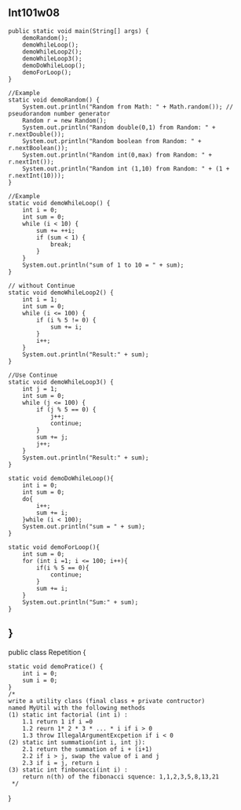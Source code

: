 Int101w08
-------------------------------------------------------------------------------------------------------------------------------------------------------------------------------------------------------------------

    public static void main(String[] args) {
        demoRandom();
        demoWhileLoop();
        demoWhileLoop2();
        demoWhileLoop3();
        demoDoWhileLoop();
        demoForLoop();
    }

    //Example
    static void demoRandom() {
        System.out.println("Random from Math: " + Math.random()); // pseudorandom number generator
        Random r = new Random();
        System.out.println("Random double(0,1) from Random: " + r.nextDouble());
        System.out.println("Random boolean from Random: " + r.nextBoolean());
        System.out.println("Random int(0,max) from Random: " + r.nextInt());
        System.out.println("Random int (1,10) from Random: " + (1 + r.nextInt(10)));
    }

    //Example
    static void demoWhileLoop() {
        int i = 0;
        int sum = 0;
        while (i < 10) {
            sum += ++i;
            if (sum < 1) {
                break;
            }
        }
        System.out.println("sum of 1 to 10 = " + sum);
    }

    // without Continue   
    static void demoWhileLoop2() {
        int i = 1;
        int sum = 0;
        while (i <= 100) {
            if (i % 5 != 0) {
                sum += i;
            }
            i++;
        }
        System.out.println("Result:" + sum);
    }

    //Use Continue
    static void demoWhileLoop3() {
        int j = 1;
        int sum = 0;
        while (j <= 100) {
            if (j % 5 == 0) {
                j++;
                continue;
            }
            sum += j;
            j++;
        }
        System.out.println("Result:" + sum);
    }
    
    static void demoDoWhileLoop(){
        int i = 0;
        int sum = 0;
        do{
            i++;
            sum += i;
        }while (i < 100);
        System.out.println("sum = " + sum);
    }
    
    static void demoForLoop(){
        int sum = 0;
        for (int i =1; i <= 100; i++){
            if(i % 5 == 0){
                continue;
            }
            sum += i;
        }
        System.out.println("Sum:" + sum);
    }
}
-------------------------------------------------------------------------------------------------------------------------------------------------------------------------------------------------------------------

public class Repetition {

    static void demoPratice() {
        int i = 0;
        sum i = 0;
    }
    /*
    write a utility class (final class + private contructor)
    named MyUtil with the following methods
    (1) static int factorial (int i) :
        1.1 return 1 if i =0
        1.2 reurn 1* 2 * 3 * ... * i if i > 0
        1.3 throw IllegalArgumentExcpetion if i < 0
    (2) static int summation(int i, int j):
        2.1 return the summation of i + (i+1)
        2.2 if i > j, swap the value of i and j
        2.3 if i = j, return i 
    (3) static int finbonacci(int i) :
        return n(th) of the fibonacci squence: 1,1,2,3,5,8,13,21
     */
}

